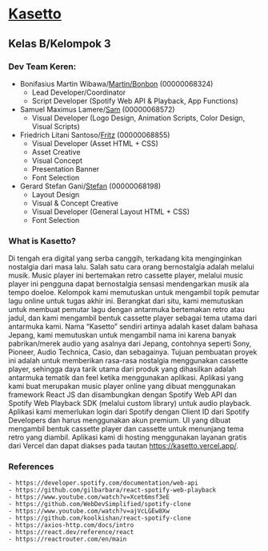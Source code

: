 # [Kasetto](https://github.com/pemujakentang/kasetto-project-uas)
## Kelas B/Kelompok 3

### Dev Team Keren:
- Bonifasius Martin Wibawa/[Martin/Bonbon](https://github.com/pemujakentang) (00000068324)
    - Lead Developer/Coordinator
    - Script Developer (Spotify Web API & Playback, App Functions)
- Samuel Maximus Lamere/[Sam](https://github.com/SamuelMaxs)  (00000068572)
    - Visual Developer (Logo Design, Animation Scripts, Color Design, Visual Scripts)
- Friedrich Litani Santoso/[Fritz](https://github.com/Friedrich19) (00000068855)
    - Visual Developer (Asset HTML + CSS)
    - Asset Creative
    - Visual Concept
    - Presentation Banner
    - Font Selection
- Gerard Stefan Gani/[Stefan](https://github.com/thestrixy) (00000068198)
    - Layout Design
    - Visual & Concept Creative
    - Visual Developer (General Layout HTML + CSS)
    - Font Selection

### What is Kasetto?
Di tengah era digital yang serba canggih, terkadang kita menginginkan nostalgia dari masa lalu. Salah satu cara orang bernostalgia adalah melalui musik. Music player ini bertemakan retro cassette player, melalui music player ini pengguna dapat bernostalgia sensasi mendengarkan musik ala tempo doeloe.
Kelompok kami memutuskan untuk mengambil topik pemutar lagu online untuk tugas akhir ini. Berangkat dari situ, kami memutuskan untuk membuat pemutar lagu dengan antarmuka bertemakan retro atau jadul, dan kami mengambil bentuk cassette player sebagai tema utama dari antarmuka kami. Nama “Kasetto” sendiri artinya adalah kaset dalam bahasa Jepang, kami memutuskan untuk mengambil nama ini karena banyak pabrikan/merek audio yang asalnya dari Jepang, contohnya seperti Sony, Pioneer, Audio Technica, Casio, dan sebagainya. Tujuan pembuatan proyek ini adalah untuk memberikan rasa-rasa nostalgia menggunakan cassette player, sehingga daya tarik utama dari produk yang dihasilkan adalah antarmuka tematik dan feel ketika menggunakan aplikasi.
Aplikasi yang kami buat merupakan music player online yang dibuat menggunakan framework React JS dan disambungkan dengan Spotify Web API dan Spotify Web Playback SDK (melalui custom library) untuk audio playback. Aplikasi kami memerlukan login dari Spotify dengan Client ID dari Spotify Developers dan harus menggunakan akun premium. UI yang dibuat mengambil bentuk cassette player dan cassette untuk menunjang tema retro yang diambil. Aplikasi kami di hosting menggunakan layanan gratis dari Vercel dan dapat diakses pada tautan https://kasetto.vercel.app/.

### References
    - https://developer.spotify.com/documentation/web-api
    - https://github.com/gilbarbara/react-spotify-web-playback
    - https://www.youtube.com/watch?v=Xcet6msf3eE 
    - https://github.com/WebDevSimplified/spotify-clone 
    - https://www.youtube.com/watch?v=ajVcLGEw8Xw 
    - https://github.com/koolkishan/react-spotify-clone
    - https://axios-http.com/docs/intro
    - https://react.dev/reference/react
    - https://reactrouter.com/en/main